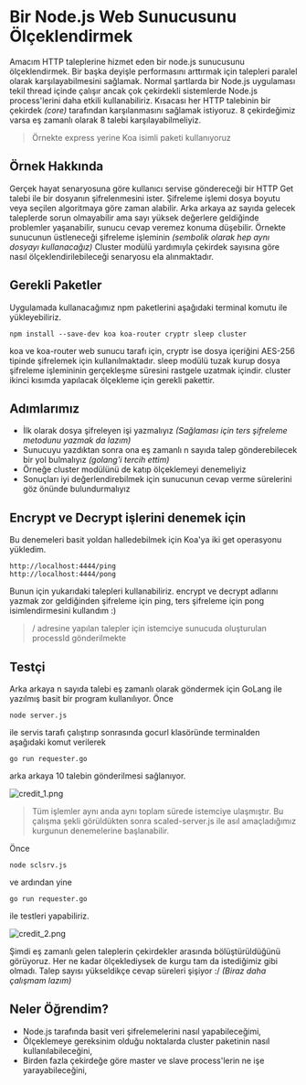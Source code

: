 # Bir Node.js Web Sunucusunu Ölçeklendirmek

Amacım HTTP taleplerine hizmet eden bir node.js sunucusunu ölçeklendirmek. Bir başka deyişle performasını arttırmak için talepleri paralel olarak karşılayabilmesini sağlamak. Normal şartlarda bir Node.js uygulaması tekil thread içinde çalışır ancak çok çekirdekli sistemlerde Node.js process'lerini daha etkili kullanabiliriz. Kısacası her HTTP talebinin bir çekirdek _(core)_ tarafından karşılanmasını sağlamak istiyoruz. 8 çekirdeğimiz varsa eş zamanlı olarak 8 talebi karşılayabilmeliyiz.

>Örnekte express yerine Koa isimli paketi kullanıyoruz

## Örnek Hakkında

Gerçek hayat senaryosuna göre kullanıcı servise göndereceği bir HTTP Get talebi ile bir dosyanın şifrelenmesini ister. Şifreleme işlemi dosya boyutu veya seçilen algoritmaya göre zaman alabilir. Arka arkaya az sayıda gelecek taleplerde sorun olmayabilir ama sayı yüksek değerlere geldiğinde problemler yaşanabilir, sunucu cevap veremez konuma düşebilir. Örnekte sunucunun üstleneceği şifreleme işleminin _(sembolik olarak hep aynı dosyayı kullanacağız)_ Cluster modülü yardımıyla çekirdek sayısına göre nasıl ölçeklendirilebileceği senaryosu ela alınmaktadır.

## Gerekli Paketler

Uygulamada kullanacağımız npm paketlerini aşağıdaki terminal komutu ile yükleyebiliriz.

```
npm install --save-dev koa koa-router cryptr sleep cluster
```

koa ve koa-router web sunucu tarafı için, cryptr ise dosya içeriğini AES-256 tipinde şifrelemek için kullanılmaktadır. sleep modülü tuzak kurup dosya şifreleme işlemininin gerçekleşme süresini rastgele uzatmak içindir. cluster ikinci kısımda yapılacak ölçekleme için gerekli pakettir.

## Adımlarımız

- İlk olarak dosya şifreleyen işi yazmalıyız _(Sağlaması için ters şifreleme metodunu yazmak da lazım)_
- Sunucuyu yazdıktan sonra ona eş zamanlı n sayıda talep gönderebilecek bir yol bulmalıyız _(golang'i tercih ettim)_
- Örneğe cluster modülünü de katıp ölçeklemeyi denemeliyiz
- Sonuçları iyi değerlendirebilmek için sunucunun cevap verme sürelerini göz önünde bulundurmalıyız

## Encrypt ve Decrypt işlerini denemek için

Bu denemeleri basit yoldan halledebilmek için Koa'ya iki get operasyonu yükledim.

```
http://localhost:4444/ping
http://localhost:4444/pong
```

Bunun için yukarıdaki talepleri kullanabiliriz. encrypt ve decrypt adlarını yazmak zor geldiğinden şifreleme için ping, ters şifreleme için pong isimlendirmesini kullandım :)

>/ adresine yapılan talepler için istemciye sunucuda oluşturulan processId gönderilmekte

## Testçi

Arka arkaya n sayıda talebi eş zamanlı olarak göndermek için GoLang ile yazılmış basit bir program kullanılıyor. Önce

```
node server.js
```

ile servis tarafı çalıştırıp sonrasında gocurl klasöründe terminalden aşağıdaki komut verilerek

```
go run requester.go
```

arka arkaya 10 talebin gönderilmesi sağlanıyor. 

![credit_1.png](credit_1.png)

>Tüm işlemler aynı anda aynı toplam sürede istemciye ulaşmıştır. Bu çalışma şekli görüldükten sonra scaled-server.js ile asıl amaçladığımız kurgunun denemelerine başlanabilir.

Önce

```
node sclsrv.js
```

ve ardından yine

```
go run requester.go
```

ile testleri yapabiliriz.

![credit_2.png](credit_2.png)

Şimdi eş zamanlı gelen taleplerin çekirdekler arasında bölüştürüldüğünü görüyoruz. Her ne kadar ölçeklediysek de kurgu tam da istediğimiz gibi olmadı. Talep sayısı yükseldikçe cevap süreleri şişiyor :/ _(Biraz daha çalışmam lazım)_

## Neler Öğrendim?

- Node.js tarafında basit veri şifrelemelerini nasıl yapabileceğimi,
- Ölçeklemeye gereksinim olduğu noktalarda cluster paketinin nasıl kullanılabileceğini,
- Birden fazla çekirdeğe göre master ve slave process'lerin ne işe yarayabileceğini,